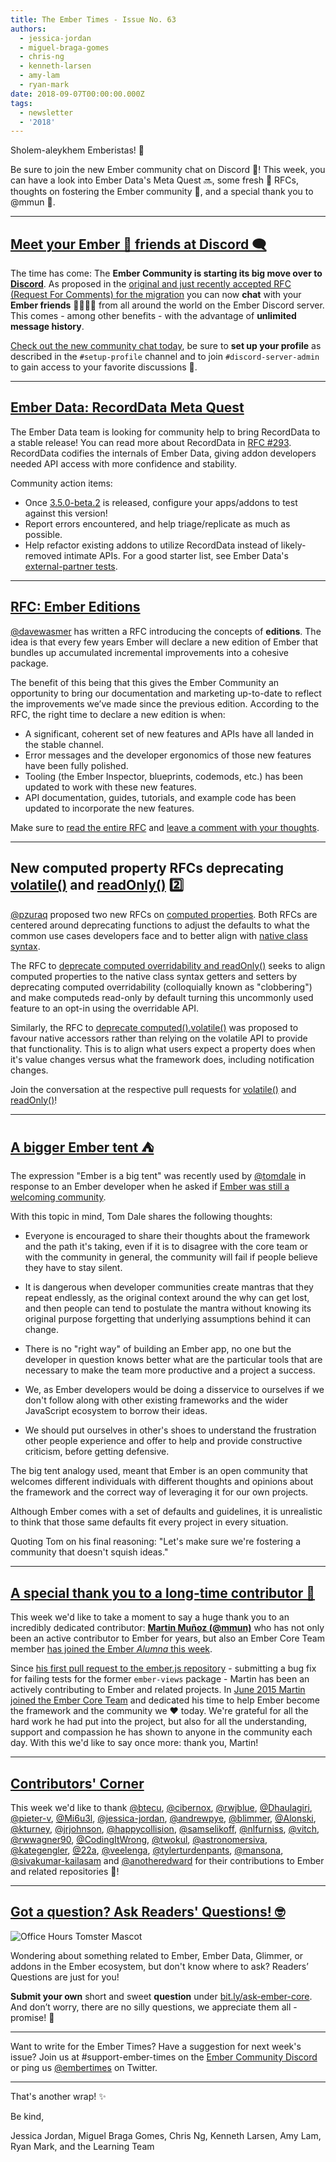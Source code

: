 ```yaml
---
title: The Ember Times - Issue No. 63
authors:
  - jessica-jordan
  - miguel-braga-gomes
  - chris-ng
  - kenneth-larsen
  - amy-lam
  - ryan-mark
date: 2018-09-07T00:00:00.000Z
tags:
  - newsletter
  - '2018'
---
```



Sholem-aleykhem Emberistas! 🐹

<!--alex ignore special-->
Be sure to join the new Ember community chat on Discord 💬! This week, you can have a look into Ember Data's Meta Quest 🔜, some fresh 🍎 RFCs, thoughts on fostering the Ember community 💛, and a special thank you to @mmun 🎉.

<!-- READMORE -->

---

## [Meet your Ember 🐹 friends at Discord 🗨](https://discord.gg/zT3asNS)

The time has come: The **Ember Community is starting its big move over to [Discord](https://discord.gg/zT3asNS)**. As proposed in the [original and just recently accepted RFC (Request For Comments) for the migration](https://github.com/emberjs/rfcs/pull/345) you can now **chat** with your **Ember friends** 🐹👭👬👫 from all around the world on the Ember Discord server. This comes - among other benefits - with the advantage of **unlimited message history**.

[Check out the new community chat today](https://discord.gg/zT3asNS), be sure to **set up your profile** as described in the `#setup-profile` channel and to join `#discord-server-admin` to gain access to your favorite discussions 💬.

---

## [Ember Data: RecordData Meta Quest](https://github.com/emberjs/data/issues/5618)

The Ember Data team is looking for community help to bring RecordData to a stable release! You can read more about RecordData in [RFC #293](https://github.com/emberjs/rfcs/pull/293). RecordData codifies the internals of Ember Data, giving addon developers needed API access with more confidence and stability.

Community action items:

* Once [3.5.0-beta.2](https://github.com/emberjs/data/pull/5616) is released, configure your apps/addons to test against this version!
* Report errors encountered, and help triage/replicate as much as possible.
* Help refactor existing addons to utilize RecordData instead of likely-removed intimate APIs. For a good starter list, see Ember Data's [external-partner tests](https://github.com/emberjs/data/blob/master/.travis.yml#L87-L103).

---

## [RFC: Ember Editions](https://github.com/emberjs/rfcs/blob/9c7fe3f4e947b5f79050214334a98673494c25d7/text/0000-editions.md)
[@davewasmer](https://github.com/davewasmer) has written a RFC introducing the concepts of **editions**. The idea is that every few years Ember will declare a new edition of Ember that bundles up accumulated incremental improvements into a cohesive package.

The benefit of this being that this gives the Ember Community an opportunity to bring our documentation and marketing up-to-date to reflect the improvements we’ve made since the previous edition. According to the RFC, the right time to declare a new edition is when:

* A significant, coherent set of new features and APIs have all landed in the stable channel.
* Error messages and the developer ergonomics of those new features have been fully polished.
* Tooling (the Ember Inspector, blueprints, codemods, etc.) has been updated to work with these new features.
* API documentation, guides, tutorials, and example code has been updated to incorporate the new features.

Make sure to [read the entire RFC](https://github.com/emberjs/rfcs/blob/9c7fe3f4e947b5f79050214334a98673494c25d7/text/0000-editions.md) and [leave a comment with your thoughts](https://github.com/emberjs/rfcs/pull/371).

---

## New computed property RFCs deprecating [volatile()](https://github.com/emberjs/rfcs/pull/370) and [readOnly()](https://github.com/emberjs/rfcs/pull/369) 2️⃣

[@pzuraq](https://github.com/pzuraq) proposed two new RFCs on [computed properties](https://guides.emberjs.com/release/object-model/computed-properties/). Both RFCs are centered around deprecating functions to adjust the defaults to what the common use cases developers face and to better align with [native class syntax](https://github.com/emberjs/rfcs/pull/338).

The RFC to [deprecate computed overridability and readOnly()](https://github.com/emberjs/rfcs/pull/369) seeks to align computed properties to the native class syntax getters and setters by deprecating computed overridability (colloquially known as "clobbering") and make computeds read-only by default turning this uncommonly used feature to an opt-in using the overridable API.

Similarly, the RFC to [deprecate computed().volatile()](https://github.com/emberjs/rfcs/pull/370) was proposed to favour native accessors rather than relying on the volatile API to provide that functionality. This is to align what users expect a property does when it's value changes versus what the framework does, including notification changes.

Join the conversation at the respective pull requests for [volatile()](https://github.com/emberjs/rfcs/pull/370) and [readOnly()](https://github.com/emberjs/rfcs/pull/369)!

---

<!--alex ignore bigger-->
## [A bigger Ember tent ⛺](https://discuss.emberjs.com/t/a-bigger-ember-tent/15383)

The expression "Ember is a big tent" was recently used by [@tomdale](https://github.com/tomdale) in response to an Ember developer when he asked if [Ember was still a welcoming community](https://discuss.emberjs.com/t/are-we-still-a-welcoming-community/15285).

With this topic in mind, Tom Dale shares the following thoughts:

- Everyone is encouraged to share their thoughts about the framework and the path it's taking, even if it is to disagree with the core team or with the community in general, the community will fail if people believe they have to stay silent.

- It is dangerous when developer communities create mantras that they repeat endlessly, as the original context around the why can get lost, and then people can tend to postulate the mantra without knowing its original purpose forgetting that underlying assumptions behind it can change.

- There is no "right way" of building an Ember app, no one but the developer in question knows better what are the particular tools that are necessary to make the team more productive and a project a success.

- We, as Ember developers would be doing a disservice to ourselves if we don't follow along with other existing frameworks and the wider JavaScript ecosystem to borrow their ideas.

- We should put ourselves in other's shoes to understand the frustration other people experience and offer to help and provide constructive criticism, before getting defensive.

The big tent analogy used, meant that Ember is an open community that welcomes different individuals with different thoughts and opinions about the framework and the correct way of leveraging it for our own projects.

Although Ember comes with a set of defaults and guidelines, it is unrealistic to think that those same defaults fit every project in every situation.

Quoting Tom on his final reasoning: "Let's make sure we're fostering a community that doesn't squish ideas."

---

<!--alex ignore special-->
## [A special thank you to a long-time contributor 🙇](https://github.com/emberjs/website/pull/3541)

<!--alex ignore alumna-alumnus-->
This week we'd like to take a moment to say a huge thank you to an incredibly dedicated contributor:
[**Martin Muñoz (@mmun)**](https://github.com/mmun) who has not only been an active contributor to Ember for years, but also an Ember Core Team member [has joined the Ember _Alumna_ this week](https://github.com/emberjs/website/pull/3541).

Since [his first pull request to the ember.js repository](https://github.com/emberjs/ember.js/pull/9831) - submitting a bug fix for failing tests for the former `ember-views` package - Martin has been an actively contributing to Ember and related projects. In [June 2015 Martin joined the Ember Core Team](https://github.com/emberjs/website/commit/7e982770cafb7e42fce672e46f42887c093426e5#diff-0afb5ba76daf47aa6b21310bc1701cab) and dedicated his time to help Ember become the framework and the community we ❤️ today. We're grateful for all the hard work he had put into the project, but also for all the understanding, support and compassion he has shown to anyone in the community each day. With this we'd like to say once more: thank you, Martin!

---

## [Contributors' Corner](https://guides.emberjs.com/release/contributing/repositories/)

<p>This week we'd like to thank <a href="https://github.com/btecu" target="gh-user">@btecu</a>, <a href="https://github.com/cibernox" target="gh-user">@cibernox</a>, <a href="https://github.com/rwjblue" target="gh-user">@rwjblue</a>, <a href="https://github.com/Dhaulagiri" target="gh-user">@Dhaulagiri</a>, <a href="https://github.com/pieter-v" target="gh-user">@pieter-v</a>, <a href="https://github.com/Mi6u3l" target="gh-user">@Mi6u3l</a>, <a href="https://github.com/jessica-jordan" target="gh-user">@jessica-jordan</a>, <a href="https://github.com/andrewpye" target="gh-user">@andrewpye</a>, <a href="https://github.com/blimmer" target="gh-user">@blimmer</a>, <a href="https://github.com/Alonski" target="gh-user">@Alonski</a>, <a href="https://github.com/kturney" target="gh-user">@kturney</a>, <a href="https://github.com/jrjohnson" target="gh-user">@jrjohnson</a>, <a href="https://github.com/happycollision" target="gh-user">@happycollision</a>, <a href="https://github.com/samselikoff" target="gh-user">@samselikoff</a>, <a href="https://github.com/nlfurniss" target="gh-user">@nlfurniss</a>, <a href="https://github.com/vitch" target="gh-user">@vitch</a>, <a href="https://github.com/rwwagner90" target="gh-user">@rwwagner90</a>, <a href="https://github.com/CodingItWrong" target="gh-user">@CodingItWrong</a>, <a href="https://github.com/twokul" target="gh-user">@twokul</a>, <a href="https://github.com/astronomersiva" target="gh-user">@astronomersiva</a>, <a href="https://github.com/kategengler" target="gh-user">@kategengler</a>, <a href="https://github.com/22a" target="gh-user">@22a</a>, <a href="https://github.com/veelenga" target="gh-user">@veelenga</a>, <a href="https://github.com/tylerturdenpants" target="gh-user">@tylerturdenpants</a>, <a href="https://github.com/mansona" target="gh-user">@mansona</a>, <a href="https://github.com/sivakumar-kailasam" target="gh-user">@sivakumar-kailasam</a> and <a href="https://github.com/anotheredward" target="gh-user">@anotheredward</a> for their contributions to Ember and related repositories 💖!</p>

---

## [Got a question? Ask Readers' Questions! 🤓](https://docs.google.com/forms/d/e/1FAIpQLScqu7Lw_9cIkRtAiXKitgkAo4xX_pV1pdCfMJgIr6Py1V-9Og/viewform)

<div class="blog-row">
  <img class="float-right small transparent padded" alt="Office Hours Tomster Mascot" title="Readers' Questions" src="/images/tomsters/officehours.png" />

  <p>Wondering about something related to Ember, Ember Data, Glimmer, or addons in the Ember ecosystem, but don't know where to ask? Readers’ Questions are just for you!</p>

<p><strong>Submit your own</strong> short and sweet <strong>question</strong> under <a href="https://bit.ly/ask-ember-core" target="rq">bit.ly/ask-ember-core</a>. And don’t worry, there are no silly questions, we appreciate them all - promise! 🤞</p>

</div>

---

Want to write for the Ember Times? Have a suggestion for next week's issue? Join us at #support-ember-times on the [Ember Community Discord](https://discordapp.com/invite/zT3asNS) or ping us [@embertimes](https://twitter.com/embertimes) on Twitter.

---


That's another wrap! ✨

Be kind,

Jessica Jordan, Miguel Braga Gomes, Chris Ng, Kenneth Larsen, Amy Lam, Ryan Mark, and the Learning Team
